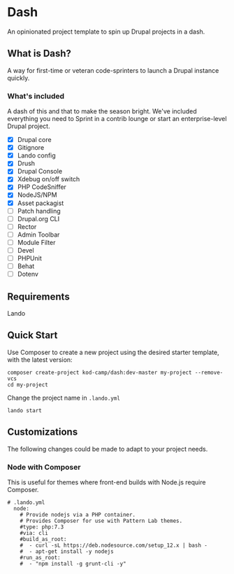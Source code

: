 # Dash

An opinionated project template to spin up Drupal projects in a dash.

## What is Dash?

A way for first-time or veteran code-sprinters to launch a Drupal instance
quickly.

### What's included

A dash of this and that to make the season bright. We've included everything you
need to Sprint in a contrib lounge or start an enterprise-level Drupal project.

- [x] Drupal core
- [x] Gitignore
- [x] Lando config
- [x] Drush
- [x] Drupal Console
- [x] Xdebug on/off switch
- [x] PHP CodeSniffer
- [x] NodeJS/NPM
- [x] Asset packagist
- [ ] Patch handling
- [ ] Drupal.org CLI
- [ ] Rector
- [ ] Admin Toolbar
- [ ] Module Filter
- [ ] Devel
- [ ] PHPUnit
- [ ] Behat
- [ ] Dotenv

## Requirements

Lando

## Quick Start

Use Composer to create a new project using the desired starter template, with
the latest version:

```
composer create-project kod-camp/dash:dev-master my-project --remove-vcs
cd my-project
```

Change the project name in `.lando.yml`

```
lando start
```

## Customizations

The following changes could be made to adapt to your project needs.

### Node with Composer

This is useful for themes where front-end builds with Node.js require Composer.

```
# .lando.yml
  node:
    # Provide nodejs via a PHP container.
    # Provides Composer for use with Pattern Lab themes.
    #type: php:7.3
    #via: cli
    #build_as_root:
    #  - curl -sL https://deb.nodesource.com/setup_12.x | bash -
    #  - apt-get install -y nodejs
    #run_as_root:
    #  - "npm install -g grunt-cli -y"
```
